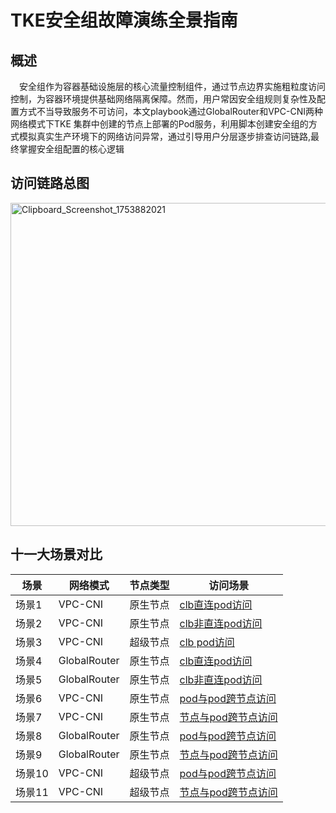 # TKE安全组故障演练全景指南
## 概述

&emsp;安全组作为容器基础设施层的核心流量控制组件，通过节点边界实施粗粒度访问控制，为容器环境提供基础网络隔离保障。然而，用户常因安全组规则复杂性及配置方式不当导致服务不可访问，本文playbook通过GlobalRouter和VPC-CNI两种网络模式下TKE 集群中创建的节点上部署的Pod服务，利用脚本创建安全组的方式模拟真实生产环境下的网络访问异常，通过引导用户分层逐步排查访问链路,最终掌握安全组配置的核心逻辑
## 访问链路总图
[<img width="758" height="517" alt="Clipboard_Screenshot_1753882021" src="https://github.com/user-attachments/assets/9b3fc430-84ef-499b-939b-bc35ef7c465b" />
](https://github.com/aliantli/sg_playbook_1/blob/66cad7177321924be772a1d2963b34a4eb5e9611/playbook/image/flowchart1.md)
## 十一大场景对比
| 场景            | 网络模式         |节点类型 |访问场景|
|----------------|----------------|------|--|
| 场景1   | VPC-CNI   |原生节点|[clb直连pod访问](https://github.com/aliantli/sg_playbook_1/tree/c18d5adb1f857bbb53b51c363ef6d290465576e5/playbook/VPV-CNI%E4%B8%8B%E7%9B%B4%E8%BF%9E%E5%A4%96%E7%BD%91%E8%AE%BF%E9%97%AEpod%E5%AE%89%E5%85%A8%E7%BB%84%E6%BC%94%E7%BB%83)|
| 场景2  | VPC-CNI      |原生节点|[clb非直连pod访问](https://github.com/aliantli/sg_playbook_1/tree/7acb4c1897d03ed26f580b356d2f814a164281ea/playbook/VPC-CNI%E4%B8%8B%E9%9D%9E%E7%9B%B4%E8%BF%9E%E5%A4%96%E7%BD%91%E8%AE%BF%E9%97%AEpod%E5%AE%89%E5%85%A8%E7%BB%84%E6%BC%94%E7%BB%83)|
| 场景3  | VPC-CNI   |超级节点|[clb pod访问](https://github.com/aliantli/sg_playbook_1/tree/50095376329d1cd800e512eaf9375561a1118970/playbook/VPC-CNI%E8%B6%85%E7%BA%A7%E8%8A%82%E7%82%B9%E4%B8%8B%E7%9B%B4%E8%BF%9E%E5%A4%96%E7%BD%91%E8%AE%BF%E9%97%AEpod%E5%AE%89%E5%85%A8%E7%BB%84%E6%BC%94%E7%BB%83)|
| 场景4  | GlobalRouter  |  原生节点|[clb直连pod访问](https://github.com/aliantli/sg_playbook_1/blob/3cb0a94bb5588576d5ee1edc166499d2ca134c8c/playbook/Global%20Router%E4%B8%8B%E7%9B%B4%E8%BF%9E%E5%A4%96%E7%BD%91%E8%AE%BF%E9%97%AEpod%E5%AE%89%E5%85%A8%E7%BB%84%E6%BC%94%E7%BB%83/readme.md)|
| 场景5  | GlobalRouter  |   原生节点|[clb非直连pod访问](https://github.com/aliantli/sg_playbook_1/blob/bbce340505885954c66d1225fae14a28eebc8dd7/playbook/Global%20Router%E4%B8%8B%E9%9D%9E%E7%9B%B4%E8%BF%9E%E5%A4%96%E7%BD%91%E8%AE%BF%E9%97%AEpod%E5%AE%89%E5%85%A8%E7%BB%84%E6%BC%94%E7%BB%83/readme.md)|
|场景6 |VPC-CNI|原生节点|[pod与pod跨节点访问](https://github.com/aliantli/sg_playbook_1/tree/3fa35c05676a1578d516d45dbf917a398a78f12a/playbook/VPC_PodAccessPod)|
|场景7 |VPC-CNI|原生节点|[节点与pod跨节点访问](https://github.com/aliantli/sg_playbook_1/tree/fc2bf66842de9bd2e5dafba75813e274887f412a/playbook/VPC-NodeAccessPod)|
|场景8 |GlobalRouter |原生节点|[pod与pod跨节点访问](https://github.com/aliantli/sg_playbook_1/tree/cfdced08321c62ad56e9d55ee616e073f70f0820/playbook/GlobalRouter_PodAccessPod)|
|场景9 |GlobalRouter |原生节点|[节点与pod跨节点访问](https://github.com/aliantli/sg_playbook_1/blob/f574c27c2b17e40e1117c678df4b66ea71b8086c/playbook/GlobalRouter_NodeAccessPod/readme.md)|
|场景10 |VPC-CNI|超级节点|[pod与pod跨节点访问](https://github.com/aliantli/sg_playbook_1/tree/210c954de66a564665694a2088b713ec9bf7bda3/playbook/VPC_Super_PodAccessPod)|
|场景11 |VPC-CNI|超级节点|[节点与pod跨节点访问](https://github.com/aliantli/sg_playbook_1/tree/9257b0d0f06fb2e4a959805c94a333362235e421/playbook/VPC_Super_NodeAccessPod)|
